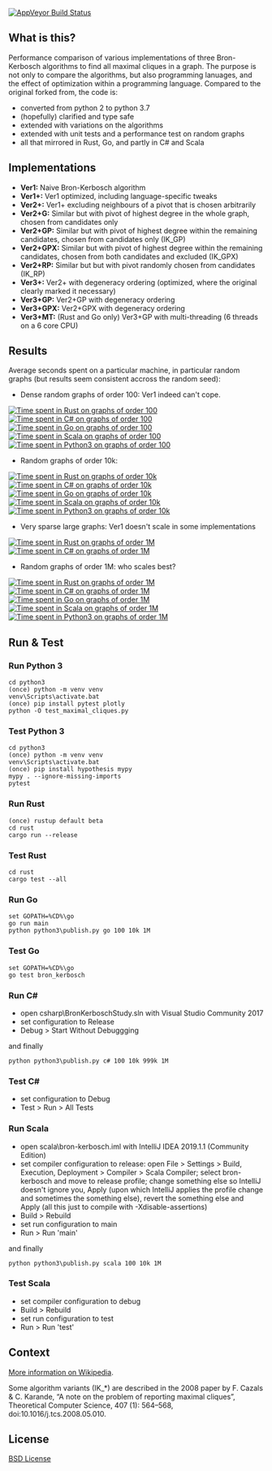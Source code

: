 [![AppVeyor Build Status](https://ci.appveyor.com/api/projects/status/github/ssomers/bron-kerbosch?svg=true&branch=master)](https://ci.appveyor.com/project/ssomers/bron-kerbosch)

## What is this?

Performance comparison of various implementations of three Bron-Kerbosch algorithms to find all maximal cliques in a graph.
The purpose is not only to compare the algorithms, but also programming lanuages, and the effect of optimization within a programming language.
Compared to the original forked from, the code is:
* converted from python 2 to python 3.7
* (hopefully) clarified and type safe
* extended with variations on the algorithms
* extended with unit tests and a performance test on random graphs
* all that mirrored in Rust, Go, and partly in C# and Scala

## Implementations

* **Ver1:** Naive Bron-Kerbosch algorithm
* **Ver1+:** Ver1 optimized, including language-specific tweaks
* **Ver2+:** Ver1+ excluding neighbours of a pivot that is chosen arbitrarily
* **Ver2+G:** Similar but with pivot of highest degree in the whole graph, chosen from candidates only
* **Ver2+GP:** Similar but with pivot of highest degree within the remaining candidates, chosen from candidates only (IK\_GP)
* **Ver2+GPX:** Similar but with pivot of highest degree within the remaining candidates, chosen from both candidates and excluded (IK\_GPX)
* **Ver2+RP:** Similar but but with pivot randomly chosen from candidates (IK\_RP)
* **Ver3+:** Ver2+ with degeneracy ordering (optimized, where the original clearly marked it necessary)
* **Ver3+GP:** Ver2+GP with degeneracy ordering
* **Ver3+GPX:** Ver2+GPX with degeneracy ordering
* **Ver3+MT:** (Rust and Go only) Ver3+GP with multi-threading (6 threads on a 6 core CPU)

## Results

Average seconds spent on a particular machine, in particular random graphs (but results seem consistent accross the random seed):

* Dense random graphs of order 100: Ver1 indeed can't cope.

[![Time spent in Rust on graphs of order 100](https://plot.ly/~stein.somers/153.png?share_key=AvQmqLCv53BIi1Hj30a8Dd "View interactively")](https://plot.ly/~stein.somers/153/?share_key=AvQmqLCv53BIi1Hj30a8Dd)
[![Time spent in C# on graphs of order 100](https://plot.ly/~stein.somers/237.png?share_key=DqinsfUmGJVNhW9jPg5r4S "View interactively")](https://plot.ly/~stein.somers/237/?share_key=DqinsfUmGJVNhW9jPg5r4S)
[![Time spent in Go on graphs of order 100](https://plot.ly/~stein.somers/183.png?share_key=WseMiu6UJZgAKyQvTF2bJp "View interactively")](https://plot.ly/~stein.somers/183/?share_key=WseMiu6UJZgAKyQvTF2bJp)
[![Time spent in Scala on graphs of order 100](https://plot.ly/~stein.somers/197.png?share_key=F33K579eKLzY0A7fSherUI "View interactively")](https://plot.ly/~stein.somers/197/?share_key=F33K579eKLzY0A7fSherUI)
[![Time spent in Python3 on graphs of order 100](https://plot.ly/~stein.somers/157.png?share_key=FMnLKjdaEhpyZlGG6nH09O "View interactively")](https://plot.ly/~stein.somers/157/?share_key=FMnLKjdaEhpyZlGG6nH09O)

* Random graphs of order 10k:

[![Time spent in Rust on graphs of order 10k](https://plot.ly/~stein.somers/124.png?share_key=IFDVpkT7WiFl8n2Cc8Tjnj "View interactively")](https://plot.ly/~stein.somers/124/?share_key=IFDVpkT7WiFl8n2Cc8Tjnj)
[![Time spent in C# on graphs of order 10k](https://plot.ly/~stein.somers/239.png?share_key=SAxyM6pj8iMenK6SfIr9Um "View interactively")](https://plot.ly/~stein.somers/239/?share_key=SAxyM6pj8iMenK6SfIr9Um)
[![Time spent in Go on graphs of order 10k](https://plot.ly/~stein.somers/187.png?share_key=EtNe8FbmD8BwrxBaC7dHBt "View interactively")](https://plot.ly/~stein.somers/187/?share_key=EtNe8FbmD8BwrxBaC7dHBt)
[![Time spent in Scala on graphs of order 10k](https://plot.ly/~stein.somers/199.png?share_key=ZM9Igh4glwfW0rFVJFzf3s "View interactively")](https://plot.ly/~stein.somers/199/?share_key=ZM9Igh4glwfW0rFVJFzf3s)
[![Time spent in Python3 on graphs of order 10k](https://plot.ly/~stein.somers/128.png?share_key=8AATmcjFpdY0onO7L9nmad "View interactively")](https://plot.ly/~stein.somers/128/?share_key=8AATmcjFpdY0onO7L9nmad)

* Very sparse large graphs: Ver1 doesn't scale in some implementations

[![Time spent in Rust on graphs of order 1M](https://plot.ly/~stein.somers/265.png?share_key=pr6lBghz9gi7b16rFrFS6n "View interactively")](https://plot.ly/~stein.somers/265/?share_key=pr6lBghz9gi7b16rFrFS6n)
[![Time spent in C# on graphs of order 1M](https://plot.ly/~stein.somers/267.png?share_key=Q6X4A2vOdBvCKcsEkVKoI3 "View interactively")](https://plot.ly/~stein.somers/267/?share_key=Q6X4A2vOdBvCKcsEkVKoI3)

* Random graphs of order 1M: who scales best?

[![Time spent in Rust on graphs of order 1M](https://plot.ly/~stein.somers/155.png?share_key=n5CnokKbHg9fwfBXyyUMOU "View interactively")](https://plot.ly/~stein.somers/155/?share_key=n5CnokKbHg9fwfBXyyUMOU)
[![Time spent in C# on graphs of order 1M](https://plot.ly/~stein.somers/261.png?share_key=DSsVRnQJEqbKPxQn8RyaSX "View interactively")](https://plot.ly/~stein.somers/261/?share_key=DSsVRnQJEqbKPxQn8RyaSX)
[![Time spent in Go on graphs of order 1M](https://plot.ly/~stein.somers/189.png?share_key=55O2tqyLcqoFVfH89tWesI "View interactively")](https://plot.ly/~stein.somers/189/?share_key=55O2tqyLcqoFVfH89tWesI)
[![Time spent in Scala on graphs of order 1M](https://plot.ly/~stein.somers/201.png?share_key=pAZbwXAIC0C96nD9WP38yl "View interactively")](https://plot.ly/~stein.somers/201/?share_key=pAZbwXAIC0C96nD9WP38yl)
[![Time spent in Python3 on graphs of order 1M](https://plot.ly/~stein.somers/213.png?share_key=FNQg1eSkoQaxjuw5yoEwNJ "View interactively")](https://plot.ly/~stein.somers/213/?share_key=FNQg1eSkoQaxjuw5yoEwNJ")

## Run & Test

### Run Python 3

    cd python3
    (once) python -m venv venv
    venv\Scripts\activate.bat
    (once) pip install pytest plotly
    python -O test_maximal_cliques.py

### Test Python 3

    cd python3
    (once) python -m venv venv
    venv\Scripts\activate.bat
    (once) pip install hypothesis mypy
    mypy . --ignore-missing-imports
    pytest

### Run Rust

    (once) rustup default beta
    cd rust
    cargo run --release

### Test Rust

    cd rust
    cargo test --all

### Run Go

    set GOPATH=%CD%\go
    go run main
    python python3\publish.py go 100 10k 1M

### Test Go
    
    set GOPATH=%CD%\go
    go test bron_kerbosch

### Run C#
  - open csharp\BronKerboschStudy.sln with Visual Studio Community 2017
  - set configuration to Release
  - Debug > Start Without Debuggging

and finally

    python python3\publish.py c# 100 10k 999k 1M

### Test C#
  - set configuration to Debug
  - Test > Run > All Tests

### Run Scala
  - open scala\bron-kerbosch.iml with IntelliJ IDEA 2019.1.1 (Community Edition)
  - set compiler configuration to release: open File > Settings > Build, Execution, Deployment > Compiler > Scala Compiler; select bron-kerbosch and move to release profile; change something else so IntelliJ doesn't ignore you, Apply (upon which IntelliJ applies the profile change and sometimes the something else), revert the something else and Apply (all this just to compile with -Xdisable-assertions)
  - Build > Rebuild
  - set run configuration to main
  - Run > Run 'main'

and finally

    python python3\publish.py scala 100 10k 1M

### Test Scala
  - set compiler configuration to debug
  - Build > Rebuild
  - set run configuration to test
  - Run > Run 'test'

## Context

[More information on Wikipedia](http://en.wikipedia.org/wiki/Bron-Kerbosch_algorithm).

Some algorithm variants (IK_*) are described in the 2008 paper by F. Cazals & C. Karande, “A note on the problem of reporting maximal cliques”, Theoretical Computer Science, 407 (1): 564–568, doi:10.1016/j.tcs.2008.05.010.

## License

[BSD License](http://opensource.org/licenses/BSD-3-Clause)
